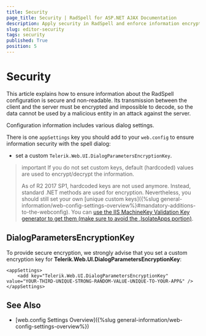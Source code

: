 ```yaml
---
title: Security
page_title: Security | RadSpell for ASP.NET AJAX Documentation
description: Apply security in RadSpell and enforce information encryption to prevent attacks.
slug: editor-security
tags: security
published: True
position: 5
---
```


# Security

This article explains how to ensure information about the RadSpell configuration is secure and non-readable. Its transmission between the client and the server must be encrypted and impossible to decode, so the data cannot be used by a malicious entity in an attack against the server.

Configuration information includes various dialog settings.

There is one `appSettings` key you should add to your `web.config` to ensure information security with the spell dialog:

* set a custom `Telerik.Web.UI.DialogParametersEncryptionKey`.

>important If you do not set custom keys, default (hardcoded) values are used to encrypt/decrypt the information.
>
>As of R2 2017 SP1, hardcoded keys are not used anymore. Instead, standard .NET methods are used for encryption. Nevertheless, you should still set your own [unique custom keys]({%slug general-information/web-config-settings-overview%}#mandatory-additions-to-the-webconfig). You can [use the IIS MachineKey Validation Key generator to get them (make sure to avoid the ,IsolateApps portion)](../../general-information/images/generate-keys-iis.png).

## DialogParametersEncryptionKey

To provide secure encryption, we strongly advise that you set a custom encryption key for **Telerik.Web.UI.DialogParametersEncryptionKey**:

````web.config
<appSettings>
	<add key="Telerik.Web.UI.DialogParametersEncryptionKey" value="YOUR-THIRD-UNIQUE-STRONG-RANDOM-VALUE-UNIQUE-TO-YOUR-APP&" />
</appSettings>
````

## See Also

* [web.config Settings Overview]({%slug general-information/web-config-settings-overview%})
